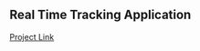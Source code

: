 ## Real Time Tracking Application 
[Project Link](https://realtimetrackingapplication.onrender.com/)
